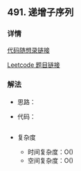 ## 491. 递增子序列

### 详情

[代码随想录链接](https://programmercarl.com/0491.%E9%80%92%E5%A2%9E%E5%AD%90%E5%BA%8F%E5%88%97.html)

[Leetcode 题目链接](https://leetcode.cn/problems/non-decreasing-subsequences/description/)

### 解法

####

- 思路：

- 代码：

  ```js

  ```

- 复杂度

  - 时间复杂度：O()
  - 空间复杂度：O()

